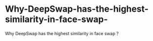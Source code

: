 # Why-DeepSwap-has-the-highest-similarity-in-face-swap-
Why DeepSwap has the highest similarity in face swap？
